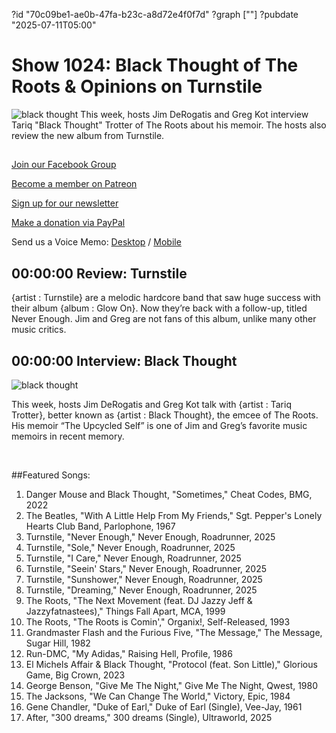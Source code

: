 ?id "70c09be1-ae0b-47fa-b23c-a8d72e4f0f7d"
?graph [""]
?pubdate "2025-07-11T05:00"
# Show 1024: Black Thought of The Roots & Opinions on Turnstile
![black thought](https://static.soundopinions.org/images/2025/91hgxpbwinl-sl1500.jpg)
This week, hosts Jim DeRogatis and Greg Kot interview Tariq "Black Thought" Trotter of The Roots about his memoir. The hosts also review the new album from Turnstile.


## 

[Join our Facebook Group](https://bit.ly/3sivr9T) 

[Become a member on Patreon](https://bit.ly/3slWZvc)

[Sign up for our newsletter](https://bit.ly/3eEvRnG)

[Make a donation via PayPal](https://bit.ly/3dmt9lU)

Send us a Voice Memo: [Desktop](http://bit.ly/2RyD5Ah) / [Mobile](http://sayhi.chat/soundops)

## 00:00:00 Review: Turnstile

{artist : Turnstile} are a melodic hardcore band that saw huge success with their album {album : Glow On}. Now they’re back with a follow-up, titled Never Enough. Jim and Greg are not fans of this album, unlike many other music critics.

## 00:00:00 Interview: Black Thought
![black thought](https://static.soundopinions.org/images/2025/91hgxpbwinl-sl1500.jpg)

This week, hosts Jim DeRogatis and Greg Kot talk with {artist : Tariq Trotter}, better known as {artist : Black Thought}, the emcee of The Roots. His memoir “The Upcycled Self” is one of Jim and Greg’s favorite music memoirs in recent memory. 

 

##Featured Songs:

1. Danger Mouse and Black Thought, "Sometimes," Cheat Codes, BMG, 2022
1. The Beatles, "With A Little Help From My Friends," Sgt. Pepper's Lonely Hearts Club Band, Parlophone, 1967
1. Turnstile, "Never Enough," Never Enough, Roadrunner, 2025
1. Turnstile, "Sole," Never Enough, Roadrunner, 2025
1. Turnstile, "I Care," Never Enough, Roadrunner, 2025
1. Turnstile, "Seein' Stars," Never Enough, Roadrunner, 2025
1. Turnstile, "Sunshower," Never Enough, Roadrunner, 2025
1. Turnstile, "Dreaming," Never Enough, Roadrunner, 2025
1. The Roots, "The Next Movement (feat. DJ Jazzy Jeff & Jazzyfatnastees)," Things Fall Apart, MCA, 1999
1. The Roots, "The Roots is Comin'," Organix!, Self-Released, 1993
1. Grandmaster Flash and the Furious Five, "The Message," The Message, Sugar Hill, 1982
1. Run-DMC, "My Adidas," Raising Hell, Profile, 1986
1. El Michels Affair & Black Thought, "Protocol (feat. Son Little)," Glorious Game, Big Crown, 2023
1. George Benson, "Give Me The Night," Give Me The Night, Qwest, 1980
1. The Jacksons, "We Can Change The World," Victory, Epic, 1984
1. Gene Chandler, "Duke of Earl," Duke of Earl (Single), Vee-Jay, 1961
1. After, "300 dreams," 300 dreams (Single), Ultraworld, 2025